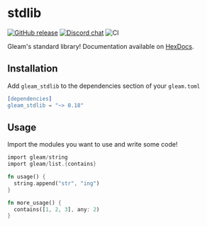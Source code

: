 # stdlib

<a href="https://github.com/gleam-lang/stdlib/releases"><img src="https://img.shields.io/github/release/gleam-lang/stdlib" alt="GitHub release"></a>
<a href="https://discord.gg/Fm8Pwmy"><img src="https://img.shields.io/discord/768594524158427167?color=blue" alt="Discord chat"></a>
![CI](https://github.com/gleam-lang/stdlib/workflows/CI/badge.svg?branch=main)

Gleam's standard library!
Documentation available on [HexDocs](https://hexdocs.pm/gleam_stdlib/).

## Installation

Add `gleam_stdlib` to the dependencies section of your `gleam.toml`

```erlang
[dependencies]
gleam_stdlib = "~> 0.18"
```

## Usage

Import the modules you want to use and write some code!

```rust
import gleam/string
import gleam/list.{contains}

fn usage() {
  string.append("str", "ing")
}

fn more_usage() {
  contains([1, 2, 3], any: 2)
}
```

